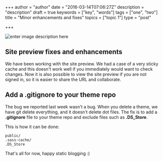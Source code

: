 +++
author = "author"
date = "2016-03-14T07:06:27Z"
description = "description"
draft = true
keywords = ["key", "words"]
tags = ["one", "two"]
title = "Minor enhancements and fixes"
topics = ["topic 1"]
type = "post"

+++
![enter image description here][1]

## Site preview fixes and enhancements
We have been working with the site preview. We had a case of a very sticky cache and this doesn't work well if you immediately would want to check changes. Now it is also possible to view the site preview if you are not signed in, so it is easier to share the URL and collaborate.

## Add a .gitignore to your theme repo
The bug we reported last week wasn't a bug. When you delete a theme, we have git delete everything, and it doesn't delete dot files. The fix is to add a **.gitignore** file to your theme repo and exclude files such as **.DS_Store**. 

This is how it can be done:

```
public/
.sass-cache/
.DS_Store
```

That's all for now, happy static blogging :)

  [1]: https://res.cloudinary.com/appernetic/v1457939591/c25ymnmuqsfsmqjkk52b
